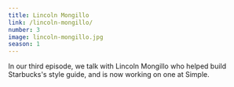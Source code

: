 ```yaml
---
title: Lincoln Mongillo
link: /lincoln-mongillo/
number: 3
image: lincoln-mongillo.jpg
season: 1
---
```


In our third episode, we talk with Lincoln Mongillo who helped build Starbucks's style guide, and is now working on one at Simple.
